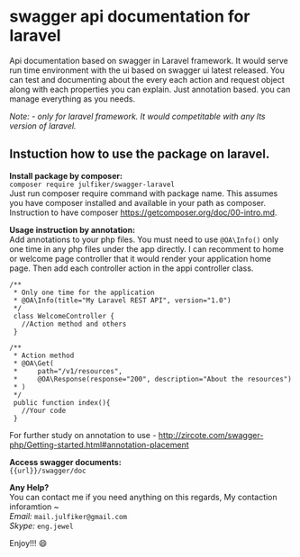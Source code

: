 # swagger api documentation for laravel 
Api documentation based on swagger in Laravel framework. It would serve run time environment with the ui based on swagger ui latest released. You can test and documenting about the every each action and request object along with each properties you can explain.  Just annotation based. you can manage everything as you needs.

_Note: - only for laravel framework. It would competitable with any lts version of laravel._

## Instuction how to use the package on laravel.
**Install package by composer:**  
``` composer require julfiker/swagger-laravel ```  
Just run composer require command with package name. This assumes you have composer installed and available in your path as composer. Instruction to have composer https://getcomposer.org/doc/00-intro.md.  


__Usage instruction by annotation:__  
Add annotations to your php files. You must need to use ```@OA\Info()``` only one time in any php files under the app directly. I can recomment to home or welcome page controller that it would render your application home page. Then add each controller action in the appi controller class.
```
/**
 * Only one time for the application
 * @OA\Info(title="My Laravel REST API", version="1.0") 
 */
 class WelcomeController {
   //Action method and others
 }

/**
 * Action method
 * @OA\Get(
 *     path="/v1/resources",
 *     @OA\Response(response="200", description="About the resources")
 * )
 */
 public function index(){
   //Your code
 }
```  
For further study on annotation to use - http://zircote.com/swagger-php/Getting-started.html#annotation-placement

__Access swagger documents:__  
``` {{url}}/swagger/doc ```


**Any Help?**  
You can contact me if you need anything on this regards, My contaction inforamtion ~  
_Email:_ `mail.julfiker@gmail.com`   
_Skype:_ `eng.jewel`   
  
Enjoy!!! :smile:
